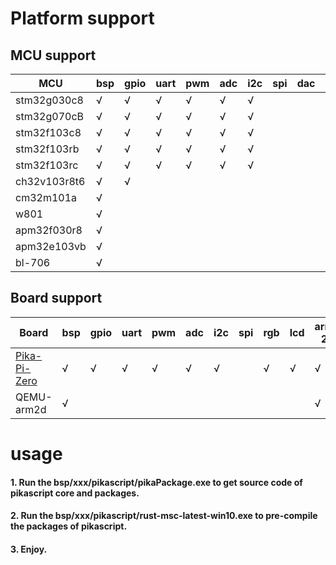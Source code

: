 # Platform support

## MCU support
|MCU|bsp|gpio|uart|pwm|adc|i2c|spi|dac|can|
|---|---|---|---|---|---|---|---|---|---|
|stm32g030c8|√|√|√|√|√|√| | | |
|stm32g070cB|√|√|√|√|√|√| | | |
|stm32f103c8|√|√|√|√|√|√| | | |
|stm32f103rb|√|√|√|√|√|√| | | |
|stm32f103rc|√|√|√|√|√|√| | | |
|ch32v103r8t6|√|√| | | | | | | |
|cm32m101a|√| | | | | | | | |
|w801|√| | | | | | | | |
|apm32f030r8|√| | | | | | | | |
|apm32e103vb|√| | | | | | | | |
|bl-706|√| | | | | | | | |

## Board support
|Board|bsp|gpio|uart|pwm|adc|i2c|spi|rgb|lcd|arm-2d|
|---|---|---|---|---|---|---|---|---|---|---|
|[Pika-Pi-Zero](https://item.taobao.com/item.htm?spm=a230r.1.14.1.4f2e27a8R0qWJn&id=654947372034&ns=1&abbucket=15#detail)|√|√|√|√|√|√| |√|√|√|
|QEMU-arm2d|√| | | | | | | | |√|

# usage

#### 1. Run the bsp/xxx/pikascript/pikaPackage.exe to get source code of pikascript core and packages.

#### 2. Run the bsp/xxx/pikascript/rust-msc-latest-win10.exe to pre-compile the packages of pikascript.

#### 3. Enjoy.
